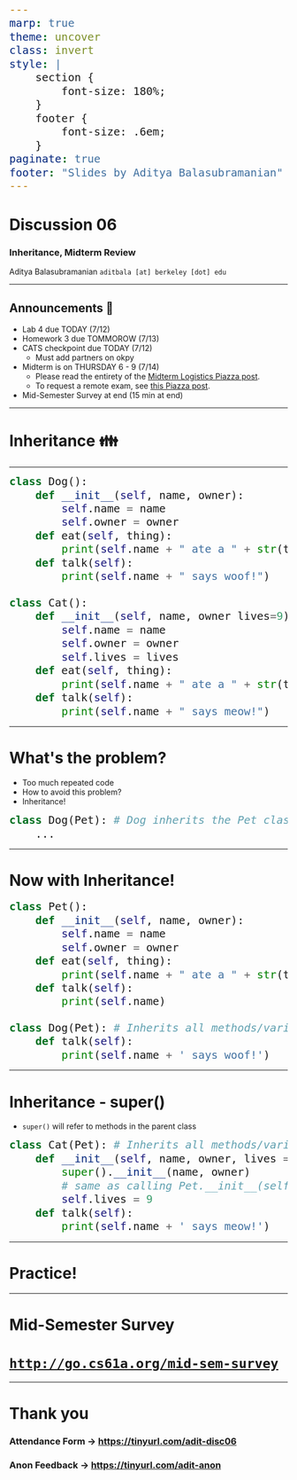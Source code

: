 ```yaml
---
marp: true
theme: uncover
class: invert
style: |
    section {
        font-size: 180%;
    }
    footer {
        font-size: .6em;
    }
paginate: true
footer: "Slides by Aditya Balasubramanian"
---
```


<!-- 
_paginate: false
_footer: Slides available at [`teaching.aditbala.com`](https://teaching.aditbala.com)
_class: invert
-->

# <!--fit--> Discussion 06

### Inheritance, Midterm Review

Aditya Balasubramanian
`aditbala [at] berkeley [dot] edu`

---

<!-- 
_class: invert
_footer: 7/12
_backgroundColor: #2222
-->

## Announcements :mega:

- Lab 4 due TODAY (7/12)
- Homework 3 due TOMMOROW (7/13)
- CATS checkpoint due TODAY (7/12)
    - Must add partners on okpy
- Midterm is on THURSDAY 6 - 9 (7/14)
    - Please read the entirety of the [Midterm Logistics Piazza post](https://piazza.com/class/l3b5tbgw9il4kj?cid=339).
    - To request a remote exam, see [this Piazza post](https://piazza.com/class/l3b5tbgw9il4kj?cid=418).
- Mid-Semester Survey at end (15 min at end)

---
# <!-- fit --> Inheritance :family:

---

<!--
_footer: Credit to @Anto and @Poggenkemper
-->

<style scoped>
  pre > code {
    font-size: 140%;
  }
</style>

```python
class Dog():
    def __init__(self, name, owner):
        self.name = name
        self.owner = owner
    def eat(self, thing):
        print(self.name + " ate a " + str(thing) + "!")
    def talk(self):
        print(self.name + " says woof!")

class Cat():
    def __init__(self, name, owner lives=9):
        self.name = name
        self.owner = owner
        self.lives = lives
    def eat(self, thing):
        print(self.name + " ate a " + str(thing) + "!")
    def talk(self):
        print(self.name + " says meow!")
```
---
<!--
_footer: Credit to @Anto
-->
<style scoped>
  pre > code {
    font-size: 140%;
  }
</style>
# What's the problem?

* Too much repeated code
* How to avoid this problem?
* Inheritance!
```python
class Dog(Pet): # Dog inherits the Pet class - as in, all Dogs are Pets
    ...
```
---
<!--
_footer: Credit to @Anto
-->
# Now with Inheritance!
<style scoped>
  pre > code {
    font-size: 140%;
  }
</style>
```python
class Pet():
    def __init__(self, name, owner):
        self.name = name
        self.owner = owner
    def eat(self, thing):
        print(self.name + " ate a " + str(thing) + "!")
    def talk(self):
        print(self.name)

class Dog(Pet): # Inherits all methods/variables from the Pet class
    def talk(self):
        print(self.name + ' says woof!')
```
---
<!--
_footer: Credit to @Anto
-->
<style scoped>
  pre > code {
    font-size: 140%;
  }
</style>
# Inheritance - super()
- `super()` will refer to methods in the parent class
```python
class Cat(Pet): # Inherits all methods/variables from the Pet class
    def __init__(self, name, owner, lives = 9):
        super().__init__(name, owner)
        # same as calling Pet.__init__(self, name, owner) from here
        self.lives = 9
    def talk(self):
        print(self.name + ' says meow!')
```
---

# Practice!

---
# Mid-Semester Survey

# [`http://go.cs61a.org/mid-sem-survey`](http://go.cs61a.org/mid-sem-survey)

---

# Thank you



### Attendance Form -> https://tinyurl.com/adit-disc06

### Anon Feedback -> https://tinyurl.com/adit-anon


